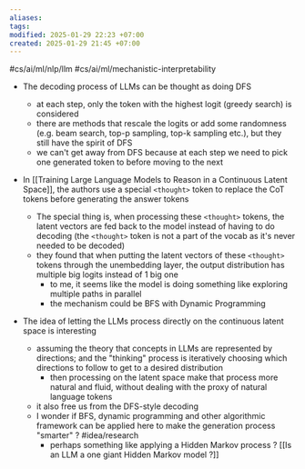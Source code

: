 ```yaml
---
aliases: 
tags: 
modified: 2025-01-29 22:23 +07:00
created: 2025-01-29 21:45 +07:00
---
```

#cs/ai/ml/nlp/llm #cs/ai/ml/mechanistic-interpretability 

- The decoding process of LLMs can be thought as doing DFS
	- at each step, only the token with the highest logit (greedy search) is considered
	- there are methods that rescale the logits or add some randomness (e.g. beam search, top-p sampling, top-k sampling etc.), but they still have the spirit of DFS
	- we can't get away from DFS because at each step we need to pick one generated token to before moving to the next

- In [[Training Large Language Models to Reason in a Continuous Latent Space]], the authors use a special `<thought>` token to replace the CoT tokens before generating the answer tokens
	- The special thing is, when processing these `<thought>` tokens, the latent vectors are fed back to the model instead of having to do decoding (the `<thought>` token is not a part of the vocab as it's never needed to be decoded)
	- they found that when putting the latent vectors of these `<thought>` tokens through the unembedding layer, the output distribution has multiple big logits instead of 1 big one
		- to me, it seems like the model is doing something like exploring multiple paths in parallel
		- the mechanism could be BFS with Dynamic Programming

- The idea of letting the LLMs process directly on the continuous latent space is interesting
	- assuming the theory that concepts in LLMs are represented by directions; and the "thinking" process is iteratively choosing which directions to follow to get to a desired distribution
		- then processing on the latent space make that process more natural and fluid, without dealing with the proxy of natural language tokens
	- it also free us from the DFS-style decoding
	- I wonder if BFS, dynamic programming and other algorithmic framework can be applied here to make the generation process "smarter" ? #idea/research 
		- perhaps something like applying a Hidden Markov process ? [[Is an LLM a one giant Hidden Markov model ?]]